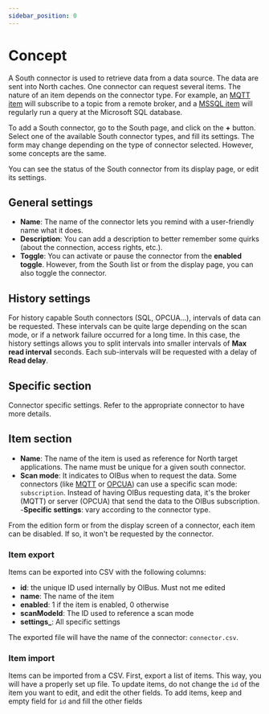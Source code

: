 ```yaml
---
sidebar_position: 0
---
```


# Concept
A South connector is used to retrieve data from a data source. The data are sent into North caches. 
One connector can request several items. The nature of an item depends on the connector type. For example, an 
[MQTT item](./mqtt.md) will subscribe to a topic from a remote broker, and a [MSSQL item](./mssql.mdx) will regularly 
run a query at the Microsoft SQL database.

To add a South connector, go to the South page, and click on the **+** button. Select one of the available South 
connector types, and fill its settings. The form may change depending on the type of connector selected. However, some 
concepts are the same.

You can see the status of the South connector from its display page, or edit its settings.

## General settings
- **Name**: The name of the connector lets you remind with a user-friendly name what it does. 
- **Description**: You can add a description to better remember some quirks (about the connection, access rights, etc.). 
- **Toggle**: You can activate or pause the connector from the **enabled toggle**. However, from the South list or from 
the display page, you can also toggle the connector.

## History settings
For history capable South connectors (SQL, OPCUA...), intervals of data can be requested. These intervals can be quite large 
depending on the scan mode, or if a network failure occurred for a long time. In this case, the history settings allows you
to split intervals into smaller intervals of **Max read interval** seconds. Each sub-intervals will be requested with a delay
of **Read delay**.

## Specific section
Connector specific settings. Refer to the appropriate connector to have more details.

## Item section
- **Name**: The name of the item is used as reference for North target applications. The name must be unique for a given 
south connector.
- **Scan mode**: It indicates to OIBus when to request the data. Some connectors (like [MQTT](./mqtt.md) or [OPCUA](./opcua.md))
can use a specific scan mode: `subscription`. Instead of having OIBus requesting data, it's the broker (MQTT) or server (OPCUA)
that send the data to the OIBus subscription.
-**Specific settings**: vary according to the connector type.

From the edition form or from the display screen of a connector, each item can be disabled. If so, it won't be requested 
by the connector.

### Item export
Items can be exported into CSV with the following columns:
- **id**: the unique ID used internally by OIBus. Must not me edited
- **name**: The name of the item
- **enabled**: 1 if the item is enabled, 0 otherwise
- **scanModeId**: The ID used to reference a scan mode
- **settings_**: All specific settings

The exported file will have the name of the connector: `connector.csv`.

### Item import
Items can be imported from a CSV. First, export a list of items. This way, you will have a properly set up file.
To update items, do not change the `id` of the item you want to edit, and edit the other fields.
To add items, keep and empty field for `id` and fill the other fields


